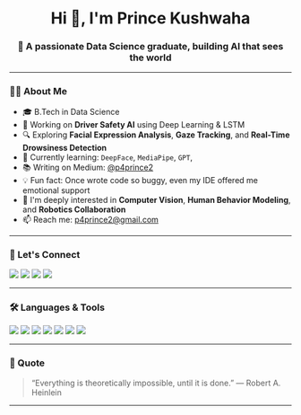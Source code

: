 <h1 align="center">Hi 👋, I'm Prince Kushwaha</h1>
<h3 align="center">🚀 A passionate Data Science graduate, building AI that sees the world</h3>



---

### 👨‍💻 About Me

- 🎓 B.Tech in Data Science  
- 🤖 Working on **Driver Safety AI** using Deep Learning & LSTM  
- 🔍 Exploring **Facial Expression Analysis**, **Gaze Tracking**, and **Real-Time Drowsiness Detection**  
- 🧠 Currently learning: `DeepFace`, `MediaPipe`, `GPT`,  
- 📚 Writing on Medium: [@p4prince2](https://medium.com/@p4prince2)  
- 💡 Fun fact: Once wrote code so buggy, even my IDE offered me emotional support  
- 👀 I'm deeply interested in **Computer Vision**, **Human Behavior Modeling**, and **Robotics Collaboration**  
- 📫 Reach me: [p4prince2@gmail.com](mailto:p4prince2@gmail.com)

---

### 📌 Let's Connect

<p align="left">
  <a href="https://www.linkedin.com/in/prince-kushwaha-112b5722a/" target="_blank"><img src="https://img.shields.io/badge/-LinkedIn-0077B5?logo=linkedin&logoColor=white&style=for-the-badge" /></a>
  <a href="https://leetcode.com/u/p4prince/" target="_blank"><img src="https://img.shields.io/badge/-LeetCode-FFA116?logo=leetcode&logoColor=white&style=for-the-badge" /></a>
  <a href="https://medium.com/@p4prince2" target="_blank"><img src="https://img.shields.io/badge/-Medium-12100E?logo=medium&logoColor=white&style=for-the-badge" /></a>
  <a href="mailto:p4prince2@gmail.com" target="_blank"><img src="https://img.shields.io/badge/-Email-D14836?logo=gmail&logoColor=white&style=for-the-badge" /></a>
</p>

---

### 🛠️ Languages & Tools

<p align="left">
  <img src="https://img.shields.io/badge/Python-3776AB?style=for-the-badge&logo=python&logoColor=white"/>
  <img src="https://img.shields.io/badge/PyTorch-EE4C2C?style=for-the-badge&logo=pytorch&logoColor=white"/>
  <img src="https://img.shields.io/badge/OpenCV-27338e?style=for-the-badge&logo=opencv&logoColor=white"/>
  <img src="https://img.shields.io/badge/MediaPipe-FF6F00?style=for-the-badge&logo=mediapipe&logoColor=white"/>
  <img src="https://img.shields.io/badge/ResNet-000000?style=for-the-badge&logoColor=white"/>
  <img src="https://img.shields.io/badge/YOLO-00BCD4?style=for-the-badge&logo=darkreader&logoColor=white"/>
  <img src="https://img.shields.io/badge/TensorFlow-FF6F00?style=for-the-badge&logo=tensorflow&logoColor=white"/>
</p>

---



### 🧠 Quote 

> “Everything is theoretically impossible, until it is done.” — Robert A. Heinlein

---

